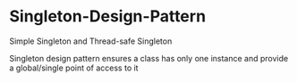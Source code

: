 # Singleton-Design-Pattern
Simple Singleton and Thread-safe Singleton


Singleton design pattern ensures a class has only one instance and provide a global/single point of access to it

